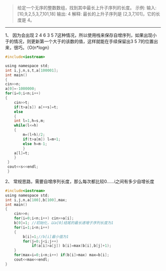 > 给定一个无序的整数数组，找到其中最长上升子序列的长度。
示例:
输入: [10,9,2,5,3,7,101,18]
输出: 4 
解释: 最长的上升子序列是 [2,3,7,101]，它的长度是 4。

***
1、 因为会出现 2 4 6 3 5 7这种情况，所以使用栈来保存自增序列，如果出现小于的情况，则更新第一个大于的该数的值，这样就能在手续保留出3 5 7的位置出来，很巧。（O(n*logn）
```C
#include<iostream>  

using namespace std; 
int i,j,n,s,t,a[100001];
int main()
{
cin>>n;
a[0]=-1000000;
for(i=0;i<n;i++)
{
	cin>>t;
	if(t>a[s]) a[++s]=t;
	else
	{
	int l=1,h=s,m;
	while(l<=h)
	{
		m=(l+h)/2;
		if(t>a[m]) l=m+1;
		else h=m-1;
		}
	a[l]=t;
	}
 }
 cout<<s<<endl;
 }

```
2、 常规思路，需要自增序列长度，那么每次都比较0……i之间有多少自增长度
```C
#include<iostream>  
using namespace std;
int i,j,n,a[100],b[100],max;    
int main()  
{
    cin>>n;
    for(i=0;i<n;i++) cin>>a[i];  
    b[0]=1; //初始化，以a[0]结尾的最长递增子序列长度为1  
    for(i=1;i<n;i++)  
    {  
        b[i]=1;//b[i]最小值为1
        for(j=0;j<i;j++)  
            if(a[i]>a[j]) b[i]=max(b[i],b[j]+1);
    }  
    for(max=i=0;i<n;i++) if(b[i]>max) max=b[i];  
    cout<<max<<endl;
}
```